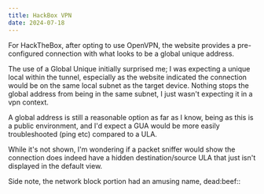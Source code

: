 ```yaml
---
title: HackBox VPN
date: 2024-07-18
---
```

For HackTheBox, after opting to use OpenVPN, the website provides a pre-configured connection with what looks to be a global unique address.

The use of a Global Unique initially surprised me; I was expecting a unique local within the tunnel, especially as the website indicated the connection would be on the same local subnet as the target device. Nothing stops the global address from being in the same subnet, I just wasn't expecting it in a vpn context.

A global address is still a reasonable option as far as I know, being as this is a public environment, and I'd expect a GUA would be more easily troubleshooted (ping etc) compared to a ULA.

While it's not shown, I'm wondering if a packet sniffer would show the connection does indeed have a hidden destination/source ULA that just isn't displayed in the default view.

Side note, the network block portion had an amusing name, dead:beef::
